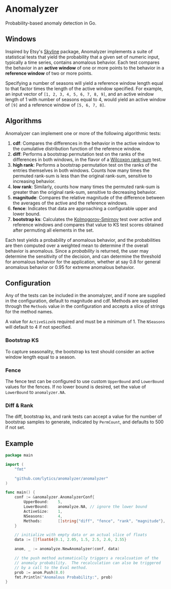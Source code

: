 # Anomalyzer

Probability-based anomaly detection in Go.

## Windows

Inspired by Etsy's [Skyline](https://github.com/etsy/skyline) package, Anomalyzer implements a suite of statistical tests that yield the probability that a given set of numeric input, typically a time series, contains anomalous behavior.  Each test compares the behavior in an **active window** of one or more points to the behavior in a **reference window** of two or more points.

Specifying a number of seasons will yield a reference window length equal to that factor times the length of the active window specified. For example, an input vector of `[1, 2, 3, 4, 5, 6, 7, 8, 9]`, and an active window length of 1 with number of seasons equal to 4, would yield an active window of `[9]` and a reference window of `[5, 6, 7, 8]`.

## Algorithms

Anomalyzer can implement one or more of the following algorithmic tests:

1. **cdf**: Compares the differences in the behavior in the active window to the cumulative distribution function of the reference window. 
2. **diff**: Performs a bootstrap permutation test on the ranks of the differences in both windows, in the flavor of a [Wilcoxon rank-sum](http://en.wikipedia.org/wiki/Mann%E2%80%93Whitney_U_test) test.
3. **high rank**: Performs a bootstrap permutation test on the ranks of the entries themselves in both windows. Counts how many times the permuted rank-sum is less than the original rank-sum, sensitive to increasing behavior.
4. **low rank**: Similarly, counts how many times the permuted rank-sum is greater than the original rank-sum, sensitive to decreasing behavior.
5. **magnitude**: Compares the relative magnitude of the difference between the averages of the active and the reference windows.
6. **fence**: Indicates that data are approaching a configurable upper and lower bound.
7. **bootstrap ks**: Calculates the [Kolmogorov-Smirnov](http://en.wikipedia.org/wiki/Kolmogorov%E2%80%93Smirnov_test) test over active and reference windows and compares that value to KS test scores obtained after permuting all elements in the set. 

Each test yields a probability of anomalous behavior, and the probabilities are then computed over a weighted mean to determine if the overall behavior is anomalous.  Since a *probability* is returned, the user may determine the sensitivity of the decision, and can determine the threshold for anomalous behavior for the application, whether at say 0.8 for general anomalous behavior or 0.95 for extreme anomalous behavior.

## Configuration

Any of the tests can be included in the anomalyzer, and if none are supplied in the configuration, default to magnitude and cdf.  Methods are supplied through the `Methods` value in the configuration and accepts a slice of strings for the method names.

A value for `ActiveSize`is required and must be a minimum of 1. The `NSeasons` will default to 4 if not specified. 

### Bootstrap KS

To capture seasonality, the bootstrap ks test should consider an active window length equal to a season. 

### Fence

The fence test can be configured to use custom `UpperBound` and `LowerBound` values for the fences.  If no lower bound is desired, set the value of `LowerBound` to `anomalyzer.NA`.

### Diff & Rank

The diff, bootstrap ks, and rank tests can accept a value for the number of bootstrap samples to generate, indicated by `PermCount`, and defaults to 500 if not set.


## Example

```go
package main

import (
	"fmt"

	"github.com/lytics/anomalyzer/anomalyzer"
)

func main() {
	conf := &anomalyzer.AnomalyzerConf{
		UpperBound:    5,
		LowerBound:    anomalyze.NA, // ignore the lower bound
		ActiveSize:    1,
		NSeasons:      4,
		Methods:       []string{"diff", "fence", "rank", "magnitude"},
	}

	// initialize with empty data or an actual slice of floats
	data := []float64{0.1, 2.05, 1.5, 2.5, 2.6, 2.55}

	anom, _ := anomalyze.NewAnomalyzer(conf, data)

	// the push method automatically triggers a recalcuation of the
	// anomaly probability.  The recalculation can also be triggered
	// by a call to the Eval method.
	prob := anom.Push(8.0)
	fmt.Println("Anomalous Probability:", prob)
}
```

